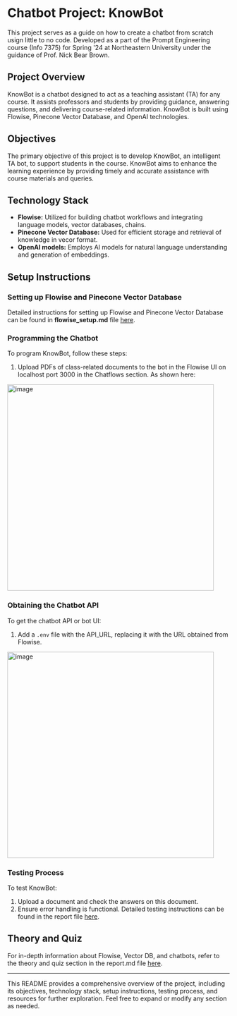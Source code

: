 # Chatbot Project: KnowBot

This project serves as a guide on how to create a chatbot from scratch usign little to no code. Developed as a part of the Prompt Engineering course (Info 7375) for Spring '24 at Northeastern University under the guidance of Prof. Nick Bear Brown.

## Project Overview

KnowBot is a chatbot designed to act as a teaching assistant (TA) for any course. It assists professors and students by providing guidance, answering questions, and delivering course-related information. KnowBot is built using Flowise, Pinecone Vector Database, and OpenAI technologies.

## Objectives

The primary objective of this project is to develop KnowBot, an intelligent TA bot, to support students in the course. KnowBot aims to enhance the learning experience by providing timely and accurate assistance with course materials and queries.

## Technology Stack

- **Flowise:** Utilized for building chatbot workflows and integrating language models, vector databases, chains.
- **Pinecone Vector Database:** Used for efficient storage and retrieval of knowledge in vecor format.
- **OpenAI models:** Employs AI models for natural language understanding and generation of embeddings.

## Setup Instructions

### Setting up Flowise and Pinecone Vector Database

Detailed instructions for setting up Flowise and Pinecone Vector Database can be found in **flowise_setup.md** file [here](chatflows/flowise_setup.md).

### Programming the Chatbot

To program KnowBot, follow these steps:
1. Upload PDFs of class-related documents to the bot in the Flowise UI on localhost port 3000 in the Chatflows section. As shown here:
<img width="468" alt="image" src="https://github.com/Harsha-Bhargav/prompt-engineering-project/assets/123515723/2b91471a-ff14-47f8-a8fc-da9eb4e37903">


### Obtaining the Chatbot API

To get the chatbot API or bot UI:
1. Add a `.env` file with the API_URL, replacing it with the URL obtained from Flowise.

<img width="468" alt="image" src="https://github.com/Harsha-Bhargav/prompt-engineering-project/assets/123515723/0853fb8b-0b08-4497-98a3-c6f87042033a">

### Testing Process

To test KnowBot:
1. Upload a document and check the answers on this document.
2. Ensure error handling is functional.
Detailed testing instructions can be found in the report file [here](https://github.com/Harsha-Bhargav/prompt-engineering-project/blob/main/Report.md).


## Theory and Quiz

For in-depth information about Flowise, Vector DB, and chatbots, refer to the theory and quiz section in the report.md file [here]((https://github.com/Harsha-Bhargav/prompt-engineering-project/blob/main/Report.md#quiz-questions)).

---

This README provides a comprehensive overview of the project, including its objectives, technology stack, setup instructions, testing process, and resources for further exploration. Feel free to expand or modify any section as needed.
